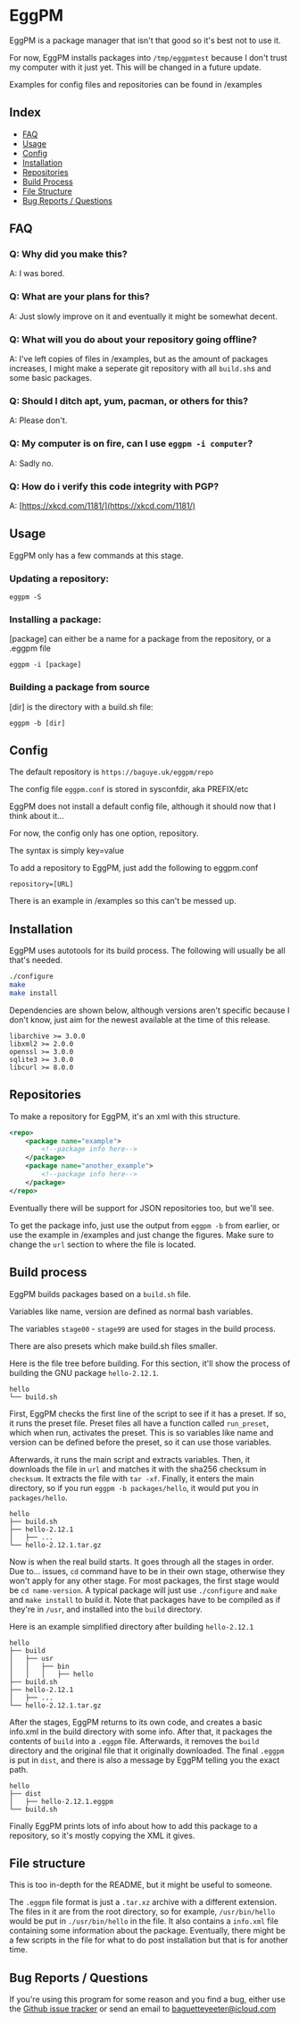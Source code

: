 # EggPM

EggPM is a package manager that isn't that good so it's best not to use it.

For now, EggPM installs packages into `/tmp/eggpmtest` because I don't trust 
my computer with it just yet. This will be changed in a future update.

Examples for config files and repositories can be found in /examples

## Index

- [FAQ](#faq)
- [Usage](#usage)
- [Config](#config)
- [Installation](#installation)
- [Repositories](#repositories)
- [Build Process](#build-process)
- [File Structure](#file-structure)
- [Bug Reports / Questions](#bug-reports--questions)

## FAQ

### Q: Why did you make this?

A: I was bored.

### Q: What are your plans for this?

A: Just slowly improve on it and eventually it might be somewhat decent.

### Q: What will you do about your repository going offline?

A: I've left copies of files in /examples, but as the amount of packages
increases, I might make a seperate git repository with all `build.sh`s and 
some basic packages.

### Q: Should I ditch apt, yum, pacman, or others for this?

A: Please don't.

### Q: My computer is on fire, can I use `eggpm -i computer`?

A: Sadly no.

### Q: How do i verify this code integrity with PGP?

A: [https://xkcd.com/1181/](https://xkcd.com/1181/)

## Usage

EggPM only has a few commands at this stage.

### Updating a repository:

`eggpm -S`

### Installing a package:

[package] can either be a name for a package from the repository, or a .eggpm file

`eggpm -i [package]`

### Building a package from source

[dir] is the directory with a build.sh file:

`eggpm -b [dir]`

## Config

The default repository is `https://baguye.uk/eggpm/repo`

The config file `eggpm.conf` is stored in sysconfdir, aka PREFIX/etc

EggPM does not install a default config file, although it should now that I
think about it...

For now, the config only has one option, repository.

The syntax is simply key=value

To add a repository to EggPM, just add the following to eggpm.conf

`repository=[URL]`

There is an example in /examples so this can't be messed up.

## Installation

EggPM uses autotools for its build process. 
The following will usually be all that's needed.

```sh
./configure
make
make install
```

Dependencies are shown below, although versions aren't specific because I don't 
know, just aim for the newest available at the time of this release.

```
libarchive >= 3.0.0
libxml2 >= 2.0.0
openssl >= 3.0.0
sqlite3 >= 3.0.0
libcurl >= 8.0.0
```

## Repositories

To make a repository for EggPM, it's an xml with this structure.

```xml
<repo>
    <package name="example">
        <!--package info here-->
    </package>
    <package name="another_example">
        <!--package info here-->
    </package>
</repo>
```

Eventually there will be support for JSON repositories too, but we'll see.

To get the package info, just use the output from `eggpm -b` from earlier,
or use the example in /examples and just change the figures. Make sure to 
change the `url` section to where the file is located.

## Build process

EggPM builds packages based on a `build.sh` file.

Variables like name, version are defined as normal bash variables.

The variables `stage00` - `stage99` are used for stages in the build process.

There are also presets which make build.sh files smaller.

Here is the file tree before building. For this section, it'll show the process
of building the GNU package `hello-2.12.1`.

```
hello
└── build.sh
```

First, EggPM checks the first line of the script to see if it has a preset. If
so, it runs the preset file. Preset files all have a function called
`run_preset`, which when run, activates the preset. This is so variables like
name and version can be defined before the preset, so it can use those
variables.

Afterwards, it runs the main script and extracts variables. Then, it downloads
the file in `url` and matches it with the sha256 checksum in `checksum`. It
extracts the file with `tar -xf`.  Finally, it enters the main directory, so if
you run `eggpm -b packages/hello`, it would put you in `packages/hello`.

```
hello
├── build.sh
├── hello-2.12.1
│   ├── ...
└── hello-2.12.1.tar.gz
```

Now is when the real build starts. It goes through all the stages in order.
Due to... issues, `cd` command have to be in their own stage, otherwise they
won't apply for any other stage. For most packages, the first stage would be
`cd name-version`. A typical package will just use `./configure` and `make` and
`make install` to build it. Note that packages have to be compiled as if
they're in `/usr`, and installed into the `build` directory.

Here is an example simplified directory after building `hello-2.12.1`

```
hello
├── build
│   ├── usr
│   │   ├── bin
│   │   │   ├── hello
├── build.sh
├── hello-2.12.1
│   ├── ...
└── hello-2.12.1.tar.gz
```

After the stages, EggPM returns to its own code, and creates a basic info.xml
in the build directory with some info. After that, it packages the contents of
`build` into a `.eggpm` file. Afterwards, it removes the `build` directory and
the original file that it originally downloaded. The final `.eggpm` is put in
`dist`, and there is also a message by EggPM telling you the exact path.

```
hello
├── dist
│   ├── hello-2.12.1.eggpm
└── build.sh
```

Finally EggPM prints lots of info about how to add this package to a 
repository, so it's mostly copying the XML it gives.

## File structure

This is too in-depth for the README, but it might be useful to someone.

The `.eggpm` file format is just a `.tar.xz` archive with a different
extension. The files in it are from the root directory, so for example,
`/usr/bin/hello` would be put in `./usr/bin/hello` in the file. It also
contains a `info.xml` file containing some information about the package.
Eventually, there might be a few scripts in the file for what to do post
installation but that is for another time. 

## Bug Reports / Questions

If you're using this program for some reason and you find a bug, either use the
[Github issue tracker](https://github.com/BaguetteYeeter/eggpm/issues) or send
an email to [baguetteyeeter@icloud.com](mailto:baguetteyeeter@icloud.com)